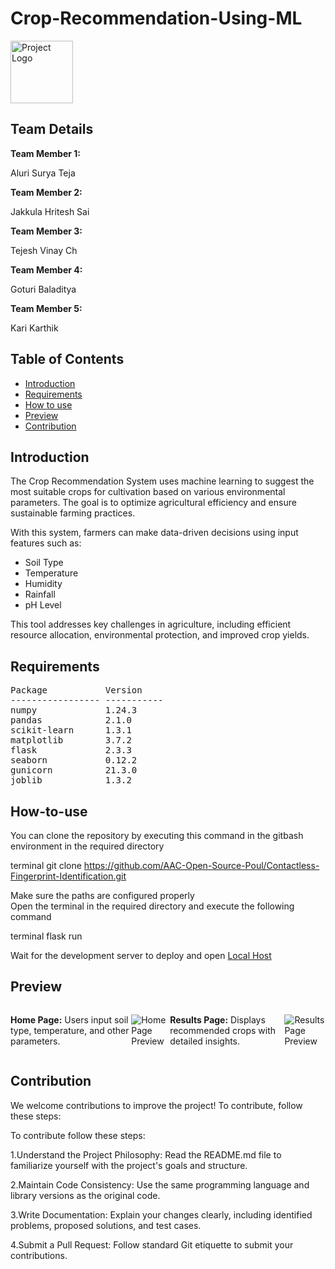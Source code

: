 # Crop-Recommendation-Using-ML
<div align="left"> 
  <img src="https://via.placeholder.com/100" alt="Project Logo" style="height:100px;width:100px;"> 
</div>

<h2>Team Details</h2>
<b>Team Member 1:</b><p> Aluri Surya Teja</p>
<b>Team Member 2:</b><p> Jakkula Hritesh Sai</p>
<b>Team Member 3:</b><p> Tejesh Vinay Ch</p>
<b>Team Member 4:</b><p> Goturi Baladitya</p>
<b>Team Member 5:</b><p> Kari Karthik</p>

## Table of Contents
- [Introduction](#introduction) <br>
- [Requirements](#requirements) <br>
- [How to use](#how-to-use) <br>
- [Preview](#preview) <br>
- [Contribution](#contribution)

<h2>Introduction</h2>
<p>
The Crop Recommendation System uses machine learning to suggest the most suitable crops for cultivation based on various environmental parameters. The goal is to optimize agricultural efficiency and ensure sustainable farming practices.
</p>
<p>With this system, farmers can make data-driven decisions using input features such as:</p>
<ul>
  <li>Soil Type</li>
  <li>Temperature</li>
  <li>Humidity</li>
  <li>Rainfall</li>
  <li>pH Level</li>
</ul>
<p>This tool addresses key challenges in agriculture, including efficient resource allocation, environmental protection, and improved crop yields.</p>

<h2>Requirements</h2>
<pre>
Package           Version
----------------- ----------- 
numpy             1.24.3
pandas            2.1.0
scikit-learn      1.3.1
matplotlib        3.7.2
flask             2.3.3
seaborn           0.12.2
gunicorn          21.3.0
joblib            1.3.2
</pre>

<h2>How-to-use</h2>
<p>You can clone the repository by executing this command in the gitbash environment in the required directory </p>

  terminal
  git clone https://github.com/AAC-Open-Source-Poul/Contactless-Fingerprint-Identification.git
  
<p> Make sure the paths are configured properly <br>
  Open the terminal in the required directory and execute the following command
</p>

  terminal
   flask run
  
  
<p>Wait for the development server to deploy and open  <a href="http://127.0.0.1:5000">Local Host</a></p>
<h2 id="preview">Preview</h2>
<div style="display: flex; align-items: center;">
  <p><b>Home Page:</b> Users input soil type, temperature, and other parameters.</p>
  <img src="https://via.placeholder.com/800x400?text=Home+Page+Preview" alt="Home Page Preview">
  
  <p><b>Results Page:</b> Displays recommended crops with detailed insights.</p>
  <img src="https://via.placeholder.com/800x400?text=Results+Page+Preview" alt="Results Page Preview">
</div>
<h2 id="contribution">Contribution</h2>
<p>We welcome contributions to improve the project! To contribute, follow these steps:</p>

To contribute follow these steps:

1.Understand the Project Philosophy:  Read the README.md file to familiarize yourself with the project's goals and structure.

2.Maintain Code Consistency:  Use the same programming language and library versions as the original code.

3.Write Documentation:  Explain your changes clearly, including identified problems, proposed solutions, and test cases.

4.Submit a Pull Request:  Follow standard Git etiquette to submit your contributions.
